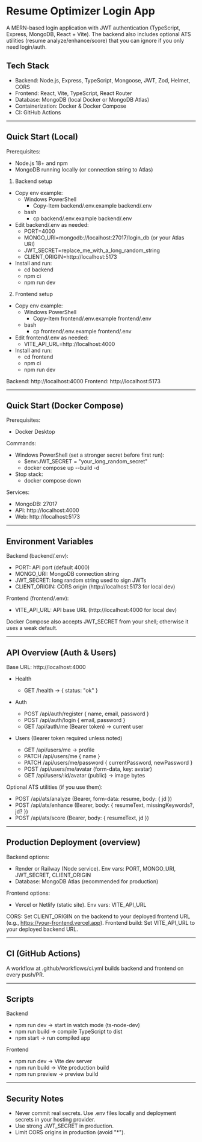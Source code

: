 # Resume Optimizer Login App

A MERN-based login application with JWT authentication (TypeScript, Express, MongoDB, React + Vite). The backend also includes optional ATS utilities (resume analyze/enhance/score) that you can ignore if you only need login/auth.

## Tech Stack
- Backend: Node.js, Express, TypeScript, Mongoose, JWT, Zod, Helmet, CORS
- Frontend: React, Vite, TypeScript, React Router
- Database: MongoDB (local Docker or MongoDB Atlas)
- Containerization: Docker & Docker Compose
- CI: GitHub Actions

---

## Quick Start (Local)

Prerequisites:
- Node.js 18+ and npm
- MongoDB running locally (or connection string to Atlas)

1) Backend setup
- Copy env example:
  - Windows PowerShell
    - Copy-Item backend/.env.example backend/.env
  - bash
    - cp backend/.env.example backend/.env
- Edit backend/.env as needed:
  - PORT=4000
  - MONGO_URI=mongodb://localhost:27017/login_db (or your Atlas URI)
  - JWT_SECRET=replace_me_with_a_long_random_string
  - CLIENT_ORIGIN=http://localhost:5173
- Install and run:
  - cd backend
  - npm ci
  - npm run dev

2) Frontend setup
- Copy env example:
  - Windows PowerShell
    - Copy-Item frontend/.env.example frontend/.env
  - bash
    - cp frontend/.env.example frontend/.env
- Edit frontend/.env as needed:
  - VITE_API_URL=http://localhost:4000
- Install and run:
  - cd frontend
  - npm ci
  - npm run dev

Backend: http://localhost:4000
Frontend: http://localhost:5173

---

## Quick Start (Docker Compose)

Prerequisites:
- Docker Desktop

Commands:
- Windows PowerShell (set a stronger secret before first run):
  - $env:JWT_SECRET = "your_long_random_secret"
  - docker compose up --build -d
- Stop stack:
  - docker compose down

Services:
- MongoDB: 27017
- API: http://localhost:4000
- Web: http://localhost:5173

---

## Environment Variables

Backend (backend/.env):
- PORT: API port (default 4000)
- MONGO_URI: MongoDB connection string
- JWT_SECRET: long random string used to sign JWTs
- CLIENT_ORIGIN: CORS origin (http://localhost:5173 for local dev)

Frontend (frontend/.env):
- VITE_API_URL: API base URL (http://localhost:4000 for local dev)

Docker Compose also accepts JWT_SECRET from your shell; otherwise it uses a weak default.

---

## API Overview (Auth & Users)
Base URL: http://localhost:4000

- Health
  - GET /health -> { status: "ok" }

- Auth
  - POST /api/auth/register { name, email, password }
  - POST /api/auth/login { email, password }
  - GET /api/auth/me (Bearer token) -> current user

- Users (Bearer token required unless noted)
  - GET /api/users/me -> profile
  - PATCH /api/users/me { name }
  - PATCH /api/users/me/password { currentPassword, newPassword }
  - POST /api/users/me/avatar (form-data, key: avatar)
  - GET /api/users/:id/avatar (public) -> image bytes

Optional ATS utilities (if you use them):
- POST /api/ats/analyze (Bearer, form-data: resume, body: { jd })
- POST /api/ats/enhance (Bearer, body: { resumeText, missingKeywords?, jd? })
- POST /api/ats/score (Bearer, body: { resumeText, jd })

---

## Production Deployment (overview)

Backend options:
- Render or Railway (Node service). Env vars: PORT, MONGO_URI, JWT_SECRET, CLIENT_ORIGIN
- Database: MongoDB Atlas (recommended for production)

Frontend options:
- Vercel or Netlify (static site). Env vars: VITE_API_URL

CORS: Set CLIENT_ORIGIN on the backend to your deployed frontend URL (e.g., https://your-frontend.vercel.app).
Frontend build: Set VITE_API_URL to your deployed backend URL.

---

## CI (GitHub Actions)

A workflow at .github/workflows/ci.yml builds backend and frontend on every push/PR.

---

## Scripts

Backend
- npm run dev -> start in watch mode (ts-node-dev)
- npm run build -> compile TypeScript to dist
- npm start -> run compiled app

Frontend
- npm run dev -> Vite dev server
- npm run build -> Vite production build
- npm run preview -> preview build

---

## Security Notes
- Never commit real secrets. Use .env files locally and deployment secrets in your hosting provider.
- Use strong JWT_SECRET in production.
- Limit CORS origins in production (avoid "*").
